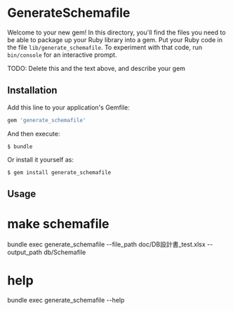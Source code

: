 # GenerateSchemafile

Welcome to your new gem! In this directory, you'll find the files you need to be able to package up your Ruby library into a gem. Put your Ruby code in the file `lib/generate_schemafile`. To experiment with that code, run `bin/console` for an interactive prompt.

TODO: Delete this and the text above, and describe your gem

## Installation

Add this line to your application's Gemfile:

```ruby
gem 'generate_schemafile'
```

And then execute:

    $ bundle

Or install it yourself as:

    $ gem install generate_schemafile

## Usage

# make schemafile
bundle exec generate_schemafile --file_path doc/DB設計書_test.xlsx --output_path db/Schemafile

# help
bundle exec generate_schemafile --help
